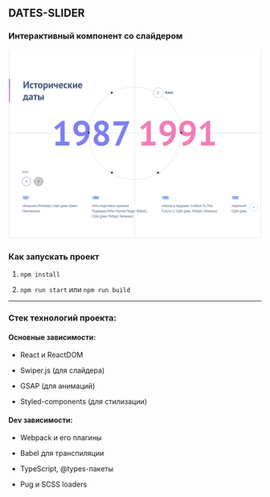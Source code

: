 ## DATES-SLIDER

### Интерактивный компонент со слайдером

![dates-slider](public/dates-slider.png)

### Как запускать проект

1. `npm install`

2. `npm run start` или `npm run build`

---

### Стек технологий проекта:

#### Основные зависимости:

-   React и ReactDOM

-   Swiper.js (для слайдера)

-   GSAP (для анимаций)

-   Styled-components (для стилизации)

#### Dev зависимости:

-   Webpack и его плагины

-   Babel для транспиляции

-   TypeScript, @types-пакеты

-   Pug и SCSS loaders
